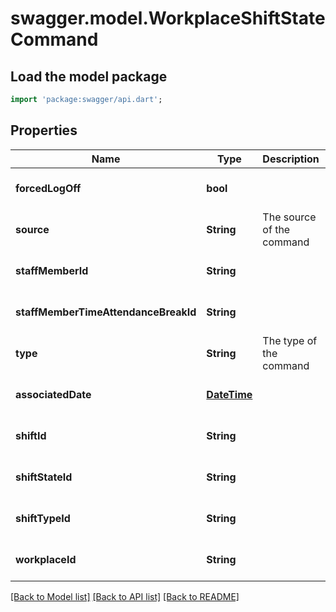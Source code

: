 # swagger.model.WorkplaceShiftStateCommand

## Load the model package
```dart
import 'package:swagger/api.dart';
```

## Properties
Name | Type | Description | Notes
------------ | ------------- | ------------- | -------------
**forcedLogOff** | **bool** |  | [optional] [default to null]
**source** | **String** | The source of the command | [optional] [default to null]
**staffMemberId** | **String** |  | [optional] [default to null]
**staffMemberTimeAttendanceBreakId** | **String** |  | [optional] [default to null]
**type** | **String** | The type of the command | [default to null]
**associatedDate** | [**DateTime**](DateTime.md) |  | [optional] [default to null]
**shiftId** | **String** |  | [optional] [default to null]
**shiftStateId** | **String** |  | [optional] [default to null]
**shiftTypeId** | **String** |  | [optional] [default to null]
**workplaceId** | **String** |  | [optional] [default to null]

[[Back to Model list]](../README.md#documentation-for-models) [[Back to API list]](../README.md#documentation-for-api-endpoints) [[Back to README]](../README.md)

